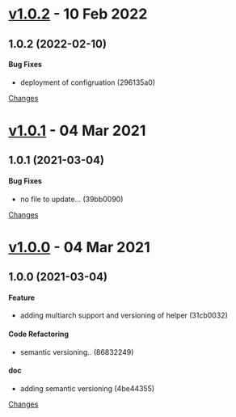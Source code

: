 <a name="v1.0.2"></a>
# [v1.0.2](https://github.com/infralovers/ansible-vault-otp/releases/tag/v1.0.2) - 10 Feb 2022

## 1.0.2 (2022-02-10)

#### Bug Fixes

* deployment of configruation (296135a0)



[Changes][v1.0.2]


<a name="v1.0.1"></a>
# [v1.0.1](https://github.com/infralovers/ansible-vault-otp/releases/tag/v1.0.1) - 04 Mar 2021

## 1.0.1 (2021-03-04)

#### Bug Fixes

* no file to update... (39bb0090)



[Changes][v1.0.1]


<a name="v1.0.0"></a>
# [v1.0.0](https://github.com/infralovers/ansible-vault-otp/releases/tag/v1.0.0) - 04 Mar 2021

## 1.0.0 (2021-03-04)

#### Feature

* adding multiarch support and versioning of helper (31cb0032)

#### Code Refactoring

* semantic versioning.. (86832249)

#### doc

* adding semantic versioning (4be44355)



[Changes][v1.0.0]


[v1.0.2]: https://github.com/infralovers/ansible-vault-otp/compare/v1.0.1...v1.0.2
[v1.0.1]: https://github.com/infralovers/ansible-vault-otp/compare/v1.0.0...v1.0.1
[v1.0.0]: https://github.com/infralovers/ansible-vault-otp/tree/v1.0.0

 <!-- Generated by https://github.com/rhysd/changelog-from-release -->
